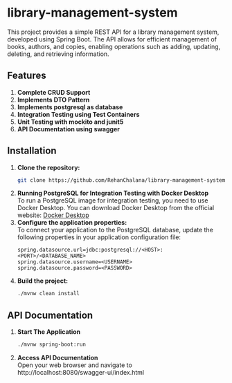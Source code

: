 # library-management-system
This project provides a simple REST API for a library management system, developed using Spring Boot. The API allows for efficient management of books, authors, and copies, enabling operations such as adding, updating, deleting, and retrieving information.

## Features
1. **Complete CRUD Support**
2. **Implements DTO Pattern**
3. **Implements postgresql as database**
4. **Integration Testing using Test Containers**
5. **Unit Testing with mockito and junit5**
6. **API Documentation using swagger**
   

## Installation

1. **Clone the repository:**
   ```bash
   git clone https://github.com/RehanChalana/library-management-system.git
   ```
2. **Running PostgreSQL for Integration Testing with Docker Desktop** <br>
   To run a PostgreSQL image for integration testing, you need to use Docker Desktop. You can download Docker Desktop from the official website: [Docker Desktop](https://www.docker.com/products/docker-desktop/)
4. **Configure the application properties:** <br>
To connect your application to the PostgreSQL database, update the following properties in your application configuration file:
   ```properties
   spring.datasource.url=jdbc:postgresql://<HOST>:<PORT>/<DATABASE_NAME>
   spring.datasource.username=<USERNAME>
   spring.datasource.password=<PASSWORD>
   ```
5. **Build the project:**
   ```bash
   ./mvnw clean install

## API Documentation 
1. **Start The Application**
   ```bash
   ./mvnw spring-boot:run
   ```
2.   **Access API Documentation** <br>
     Open your web browser and navigate to <br>
     http://localhost:8080/swagger-ui/index.html
     


